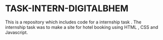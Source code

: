 # TASK-INTERN-DIGITALBHEM
This is a repository which includes code for a internship task . The internship task was to make a site for hotel booking using HTML , CSS and Javascript.
